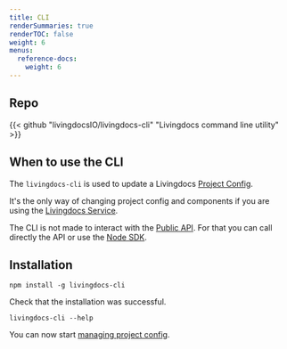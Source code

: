 ```yaml
---
title: CLI
renderSummaries: true
renderTOC: false
weight: 6
menus:
  reference-docs:
    weight: 6
---
```


## Repo

{{< github "livingdocsIO/livingdocs-cli" "Livingdocs command line utility" >}}

## When to use the CLI

The `livingdocs-cli` is used to update a Livingdocs [Project Config](.././project-config). 

It's the only way of changing project config and components if you are using the [Livingdocs Service](https://edit.livingdocs.io/).

The CLI is not made to interact with the [Public API](.././public-api). For that you can call directly the API or use the [Node SDK](.././sdk).

## Installation

``` 
npm install -g livingdocs-cli
```

Check that the installation was successful.
```
livingdocs-cli --help
```

You can now start [managing project config](./managing-project-configs).

